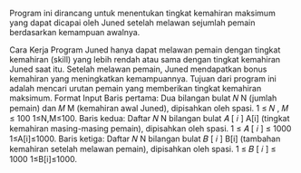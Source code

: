 Program ini dirancang untuk menentukan tingkat kemahiran maksimum yang dapat dicapai oleh Juned setelah melawan sejumlah pemain berdasarkan kemampuan awalnya.

Cara Kerja Program
Juned hanya dapat melawan pemain dengan tingkat kemahiran (skill) yang lebih rendah atau sama dengan tingkat kemahiran Juned saat itu.
Setelah melawan pemain, Juned mendapatkan bonus kemahiran yang meningkatkan kemampuannya.
Tujuan dari program ini adalah mencari urutan pemain yang memberikan tingkat kemahiran maksimum.
Format Input
Baris pertama: Dua bilangan bulat 
𝑁
N (jumlah pemain) dan 
𝑀
M (kemahiran awal Juned), dipisahkan oleh spasi.
1
≤
𝑁
,
𝑀
≤
100
1≤N,M≤100.
Baris kedua: Daftar 
𝑁
N bilangan bulat 
𝐴
[
𝑖
]
A[i] (tingkat kemahiran masing-masing pemain), dipisahkan oleh spasi.
1
≤
𝐴
[
𝑖
]
≤
1000
1≤A[i]≤1000.
Baris ketiga: Daftar 
𝑁
N bilangan bulat 
𝐵
[
𝑖
]
B[i] (tambahan kemahiran setelah melawan pemain), dipisahkan oleh spasi.
1
≤
𝐵
[
𝑖
]
≤
1000
1≤B[i]≤1000.
